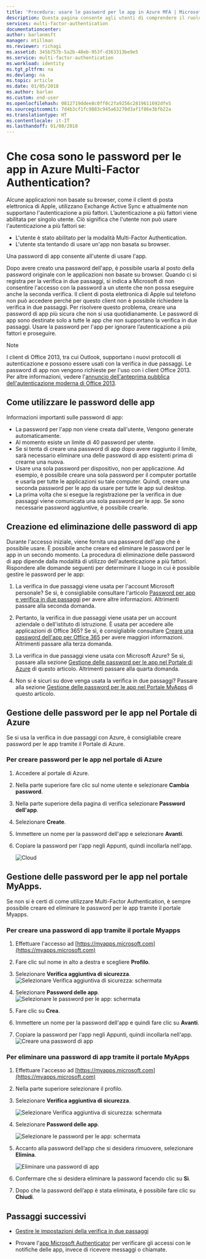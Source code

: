 ```yaml
---
title: 'Procedura: usare le password per le app in Azure MFA | Microsoft Docs'
description: Questa pagina consente agli utenti di comprendere il ruolo e la funzione delle password per le app in Azure MFA.
services: multi-factor-authentication
documentationcenter: 
author: barlanmsft
manager: mtillman
ms.reviewer: richagi
ms.assetid: 345b757b-5a2b-48eb-953f-d363313be9e5
ms.service: multi-factor-authentication
ms.workload: identity
ms.tgt_pltfrm: na
ms.devlang: na
ms.topic: article
ms.date: 01/05/2018
ms.author: barlan
ms.custom: end-user
ms.openlocfilehash: 0812719ddee8c0ff0c2fa9256c2819611692dfe5
ms.sourcegitcommit: 7d4b3cf1fc9883c945a63270d3af1f86e3bfb22a
ms.translationtype: HT
ms.contentlocale: it-IT
ms.lasthandoff: 01/08/2018
---
```

# <a name="what-are-app-passwords-in-azure-multi-factor-authentication"></a>Che cosa sono le password per le app in Azure Multi-Factor Authentication?
Alcune applicazioni non basate su browser, come il client di posta elettronica di Apple, utilizzano Exchange Active Sync e attualmente non supportano l'autenticazione a più fattori. L’autenticazione a più fattori viene abilitata per singolo utente.  Ciò significa che l'utente non può usare l'autenticazione a più fattori se:

- L'utente è stato abilitato per la modalità Multi-Factor Authentication.
- L'utente sta tentando di usare un'app non basata su browser.

Una password di app consente all'utente di usare l'app.

Dopo avere creato una password dell'app, è possibile usarla al posto della password originale con le applicazioni non basate su browser. Quando ci si registra per la verifica in due passaggi, si indica a Microsoft di non consentire l'accesso con la password a un utente che non possa eseguire anche la seconda verifica. Il client di posta elettronica di Apple sul telefono non può accedere perché per questo client non è possibile richiedere la verifica in due passaggi. Per risolvere questo problema, creare una password di app più sicura che non si usa quotidianamente. Le password di app sono destinate solo a tutte le app che non supportano la verifica in due passaggi. Usare la password per l'app per ignorare l’autenticazione a più fattori e proseguire.


> [!NOTE]
> I client di Office 2013, tra cui Outlook, supportano i nuovi protocolli di autenticazione e possono essere usati con la verifica in due passaggi. Le password di app non vengono richieste per l'uso con i client Office 2013.  Per altre informazioni, vedere l'[annuncio dell'anteprima pubblica dell'autenticazione moderna di Office 2013](https://blogs.office.com/2015/03/23/office-2013-modern-authentication-public-preview-announced/).


## <a name="how-to-use-app-passwords"></a>Come utilizzare le password delle app
Informazioni importanti sulle password di app:

* La password per l'app non viene creata dall'utente, Vengono generate automaticamente.
* Al momento esiste un limite di 40 password per utente.
* Se si tenta di creare una password di app dopo avere raggiunto il limite, sarà necessario eliminare una delle password di app esistenti prima di crearne una nuova.
* Usare una sola password per dispositivo, non per applicazione. Ad esempio, è possibile creare una sola password per il computer portatile e usarla per tutte le applicazioni su tale computer. Quindi, creare una seconda password per le app da usare per tutte le app sul desktop.
* La prima volta che si esegue la registrazione per la verifica in due passaggi viene comunicata una sola password per le app.  Se sono necessarie password aggiuntive, è possibile crearle.



## <a name="creating-and-deleting-app-passwords"></a>Creazione ed eliminazione delle password di app
Durante l'accesso iniziale, viene fornita una password dell'app che è possibile usare.  È possibile anche creare ed eliminare le password per le app in un secondo momento. La procedura di eliminazione delle password di app dipende dalla modalità di utilizzo dell'autenticazione a più fattori. Rispondere alle domande seguenti per determinare il luogo in cui è possibile gestire le password per le app:

1. La verifica in due passaggi viene usata per l'account Microsoft personale? Se sì, è consigliabile consultare l'articolo [Password per app e verifica in due passaggi](https://support.microsoft.com/help/12409/microsoft-account-app-passwords-two-step-verification) per avere altre informazioni. Altrimenti passare alla seconda domanda.

2. Pertanto, la verifica in due passaggi viene usata per un account aziendale o dell'istituto di istruzione. È usata per accedere alle applicazioni di Office 365? Se sì, è consigliabile consultare [Creare una password dell'app per Office 365](https://support.office.com/article/Create-an-app-password-for-Office-365-3e7c860f-bda4-4441-a618-b53953ee1183) per avere maggiori informazioni. Altrimenti passare alla terza domanda.

3. La verifica in due passaggi viene usata con Microsoft Azure? Se sì, passare alla sezione [Gestione delle password per le app nel Portale di Azure](#manage-app-passwords-in-the-Azure-portal) di questo articolo. Altrimenti passare alla quarta domanda.

4. Non si è sicuri su dove venga usata la verifica in due passaggi? Passare alla sezione [Gestione delle password per le app nel Portale MyApps](#manage-app-passwords-with-the-myapps-portal) di questo articolo.


## <a name="manage-app-passwords-in-the-azure-portal"></a>Gestione delle password per le app nel Portale di Azure
Se si usa la verifica in due passaggi con Azure, è consigliabile creare password per le app tramite il Portale di Azure.

### <a name="to-create-app-passwords-in-the-azure-portal"></a>Per creare password per le app nel portale di Azure
1. Accedere al portale di Azure.
2. Nella parte superiore fare clic sul nome utente e selezionare **Cambia password**.
3. Nella parte superiore della pagina di verifica selezionare **Password dell'app**.
4. Selezionare **Create**.
5. Immettere un nome per la password dell'app e selezionare **Avanti**.
6. Copiare la password per l'app negli Appunti, quindi incollarla nell'app.

   ![Cloud](./media/multi-factor-authentication-end-user-app-passwords/app2.png)


## <a name="manage-app-passwords-with-the-myapps-portal"></a>Gestione delle password per le app nel portale MyApps.
Se non si è certi di come utilizzare Multi-Factor Authentication, è sempre possibile creare ed eliminare le password per le app tramite il portale Myapps.

### <a name="to-create-an-app-password-using-the-myapps-portal"></a>Per creare una password di app tramite il portale Myapps
1. Effettuare l'accesso ad [https://myapps.microsoft.com](https://myapps.microsoft.com)
2. Fare clic sul nome in alto a destra e scegliere **Profilo**.
3. Selezionare **Verifica aggiuntiva di sicurezza**.
   ![Selezionare Verifica aggiuntiva di sicurezza: schermata](./media/multi-factor-authentication-end-user-manage/myapps1.png)

4. Selezionare **Password delle app**.
   ![Selezionare le password per le app: schermata](./media/multi-factor-authentication-end-user-app-passwords/apppass2.png)

5. Fare clic su **Crea**.
6. Immettere un nome per la password dell'app e quindi fare clic su **Avanti**.
7. Copiare la password per l'app negli Appunti, quindi incollarla nell'app.
   ![Creare una password di app](./media/multi-factor-authentication-end-user-app-passwords/create2.png)

### <a name="to-delete-an-app-password-using-the-myapps-portal"></a>Per eliminare una password di app tramite il portale MyApps
1. Effettuare l'accesso ad [https://myapps.microsoft.com](https://myapps.microsoft.com)
2. Nella parte superiore selezionare il profilo.
3. Selezionare **Verifica aggiuntiva di sicurezza**.

   ![Selezionare Verifica aggiuntiva di sicurezza: schermata](./media/multi-factor-authentication-end-user-manage/myapps1.png)

4. Selezionare **Password delle app**.

   ![Selezionare le password per le app: schermata](./media/multi-factor-authentication-end-user-app-passwords/apppass2.png)

5. Accanto alla password dell’app che si desidera rimuovere, selezionare **Elimina**.

   ![Eliminare una password di app](./media/multi-factor-authentication-end-user-app-passwords/delete1.png)

6. Confermare che si desidera eliminare la password facendo clic su **Sì**.
7. Dopo che la password dell’app è stata eliminata, è possibile fare clic su **Chiudi**.

## <a name="next-steps"></a>Passaggi successivi

- [Gestire le impostazioni della verifica in due passaggi](multi-factor-authentication-end-user-manage-settings.md)

- Provare l'[app Microsoft Authenticator](microsoft-authenticator-app-how-to.md) per verificare gli accessi con le notifiche delle app, invece di ricevere messaggi o chiamate.
